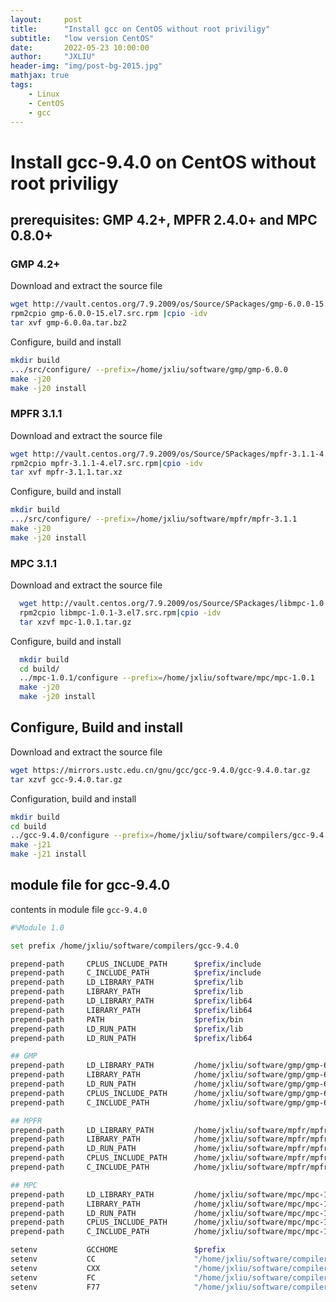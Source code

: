 ```yaml
---
layout:     post
title:      "Install gcc on CentOS without root priviligy"
subtitle:   "low version CentOS"
date:       2022-05-23 10:00:00
author:     "JXLIU"
header-img: "img/post-bg-2015.jpg"
mathjax: true
tags:
    - Linux
    - CentOS
    - gcc
---
```


# Install gcc-9.4.0 on CentOS without root priviligy

## prerequisites: GMP 4.2+, MPFR 2.4.0+ and MPC 0.8.0+
### GMP 4.2+

Download and extract the source file 
```bash
wget http://vault.centos.org/7.9.2009/os/Source/SPackages/gmp-6.0.0-15.el7.src.rpm
rpm2cpio gmp-6.0.0-15.el7.src.rpm |cpio -idv
tar xvf gmp-6.0.0a.tar.bz2 
```

Configure, build and install

```bash
mkdir build
.../src/configure/ --prefix=/home/jxliu/software/gmp/gmp-6.0.0
make -j20
make -j20 install
```

### MPFR 3.1.1

Download and extract the source file 

```bash
wget http://vault.centos.org/7.9.2009/os/Source/SPackages/mpfr-3.1.1-4.el7.src.rpm
rpm2cpio mpfr-3.1.1-4.el7.src.rpm|cpio -idv
tar xvf mpfr-3.1.1.tar.xz
```
Configure, build and install

```bash
mkdir build
.../src/configure/ --prefix=/home/jxliu/software/mpfr/mpfr-3.1.1
make -j20
make -j20 install
```

### MPC 3.1.1

Download and extract the source file 

```bash
  wget http://vault.centos.org/7.9.2009/os/Source/SPackages/libmpc-1.0.1-3.el7.src.rpm
  rpm2cpio libmpc-1.0.1-3.el7.src.rpm|cpio -idv
  tar xzvf mpc-1.0.1.tar.gz 
```
Configure, build and install

```bash
  mkdir build
  cd build/
  ../mpc-1.0.1/configure --prefix=/home/jxliu/software/mpc/mpc-1.0.1
  make -j20
  make -j20 install
```

## Configure, Build and install
Download and extract the source file

```bash
wget https://mirrors.ustc.edu.cn/gnu/gcc/gcc-9.4.0/gcc-9.4.0.tar.gz
tar xzvf gcc-9.4.0.tar.gz
```

Configuration, build and install

```bash
mkdir build
cd build
../gcc-9.4.0/configure --prefix=/home/jxliu/software/compilers/gcc-9.4.0 --with-gmp=/home/jxliu/software/gmp/gmp-6.0.0/ --with-mpfr=/home/jxliu/software/mpfr/mpfr-3.1.1/ --with-mpc=/home/jxliu/software/mpc/mpc-1.0.1/ --disable-multilib
make -j21
make -j21 install
```
## module file for gcc-9.4.0

contents in module file `gcc-9.4.0`
```bash
#%Module 1.0

set prefix /home/jxliu/software/compilers/gcc-9.4.0

prepend-path     CPLUS_INCLUDE_PATH      $prefix/include
prepend-path     C_INCLUDE_PATH          $prefix/include
prepend-path     LD_LIBRARY_PATH         $prefix/lib
prepend-path     LIBRARY_PATH            $prefix/lib
prepend-path     LD_LIBRARY_PATH         $prefix/lib64
prepend-path     LIBRARY_PATH            $prefix/lib64
prepend-path     PATH                    $prefix/bin
prepend-path     LD_RUN_PATH             $prefix/lib
prepend-path     LD_RUN_PATH             $prefix/lib64

## GMP
prepend-path     LD_LIBRARY_PATH         /home/jxliu/software/gmp/gmp-6.0.0/lib
prepend-path     LIBRARY_PATH            /home/jxliu/software/gmp/gmp-6.0.0/lib
prepend-path     LD_RUN_PATH             /home/jxliu/software/gmp/gmp-6.0.0/lib
prepend-path     CPLUS_INCLUDE_PATH      /home/jxliu/software/gmp/gmp-6.0.0/include
prepend-path     C_INCLUDE_PATH          /home/jxliu/software/gmp/gmp-6.0.0/include

## MPFR
prepend-path     LD_LIBRARY_PATH         /home/jxliu/software/mpfr/mpfr-3.1.1/lib
prepend-path     LIBRARY_PATH            /home/jxliu/software/mpfr/mpfr-3.1.1/lib
prepend-path     LD_RUN_PATH             /home/jxliu/software/mpfr/mpfr-3.1.1/lib
prepend-path     CPLUS_INCLUDE_PATH      /home/jxliu/software/mpfr/mpfr-3.1.1/include
prepend-path     C_INCLUDE_PATH          /home/jxliu/software/mpfr/mpfr-3.1.1/include

## MPC
prepend-path     LD_LIBRARY_PATH         /home/jxliu/software/mpc/mpc-1.0.1/lib
prepend-path     LIBRARY_PATH            /home/jxliu/software/mpc/mpc-1.0.1/lib
prepend-path     LD_RUN_PATH             /home/jxliu/software/mpc/mpc-1.0.1/lib
prepend-path     CPLUS_INCLUDE_PATH      /home/jxliu/software/mpc/mpc-1.0.1/include
prepend-path     C_INCLUDE_PATH          /home/jxliu/software/mpc/mpc-1.0.1/include

setenv           GCCHOME                 $prefix
setenv           CC                      "/home/jxliu/software/compilers/gcc-9.4.0/bin/gcc"
setenv           CXX                     "/home/jxliu/software/compilers/gcc-9.4.0/bin/g++"
setenv           FC                      "/home/jxliu/software/compilers/gcc-9.4.0/bin/gfortran"
setenv           F77                     "/home/jxliu/software/compilers/gcc-9.4.0/bin/gfortran"
```
